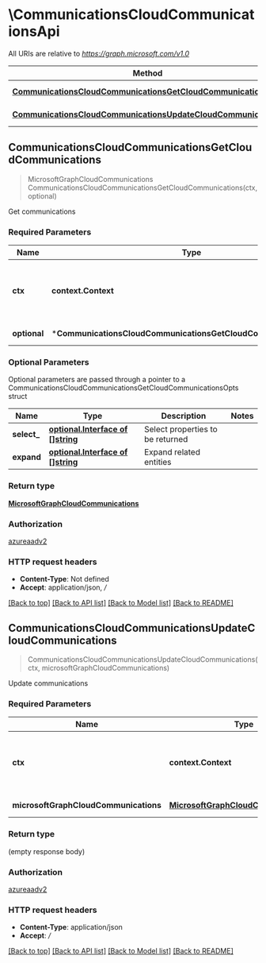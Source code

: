 # \CommunicationsCloudCommunicationsApi

All URIs are relative to *https://graph.microsoft.com/v1.0*

Method | HTTP request | Description
------------- | ------------- | -------------
[**CommunicationsCloudCommunicationsGetCloudCommunications**](CommunicationsCloudCommunicationsApi.md#CommunicationsCloudCommunicationsGetCloudCommunications) | **Get** /communications | Get communications
[**CommunicationsCloudCommunicationsUpdateCloudCommunications**](CommunicationsCloudCommunicationsApi.md#CommunicationsCloudCommunicationsUpdateCloudCommunications) | **Patch** /communications | Update communications



## CommunicationsCloudCommunicationsGetCloudCommunications

> MicrosoftGraphCloudCommunications CommunicationsCloudCommunicationsGetCloudCommunications(ctx, optional)

Get communications

### Required Parameters


Name | Type | Description  | Notes
------------- | ------------- | ------------- | -------------
**ctx** | **context.Context** | context for authentication, logging, cancellation, deadlines, tracing, etc.
 **optional** | ***CommunicationsCloudCommunicationsGetCloudCommunicationsOpts** | optional parameters | nil if no parameters

### Optional Parameters

Optional parameters are passed through a pointer to a CommunicationsCloudCommunicationsGetCloudCommunicationsOpts struct


Name | Type | Description  | Notes
------------- | ------------- | ------------- | -------------
 **select_** | [**optional.Interface of []string**](string.md)| Select properties to be returned | 
 **expand** | [**optional.Interface of []string**](string.md)| Expand related entities | 

### Return type

[**MicrosoftGraphCloudCommunications**](microsoft.graph.cloudCommunications.md)

### Authorization

[azureaadv2](../README.md#azureaadv2)

### HTTP request headers

- **Content-Type**: Not defined
- **Accept**: application/json, */*

[[Back to top]](#) [[Back to API list]](../README.md#documentation-for-api-endpoints)
[[Back to Model list]](../README.md#documentation-for-models)
[[Back to README]](../README.md)


## CommunicationsCloudCommunicationsUpdateCloudCommunications

> CommunicationsCloudCommunicationsUpdateCloudCommunications(ctx, microsoftGraphCloudCommunications)

Update communications

### Required Parameters


Name | Type | Description  | Notes
------------- | ------------- | ------------- | -------------
**ctx** | **context.Context** | context for authentication, logging, cancellation, deadlines, tracing, etc.
**microsoftGraphCloudCommunications** | [**MicrosoftGraphCloudCommunications**](MicrosoftGraphCloudCommunications.md)| New property values | 

### Return type

 (empty response body)

### Authorization

[azureaadv2](../README.md#azureaadv2)

### HTTP request headers

- **Content-Type**: application/json
- **Accept**: */*

[[Back to top]](#) [[Back to API list]](../README.md#documentation-for-api-endpoints)
[[Back to Model list]](../README.md#documentation-for-models)
[[Back to README]](../README.md)


